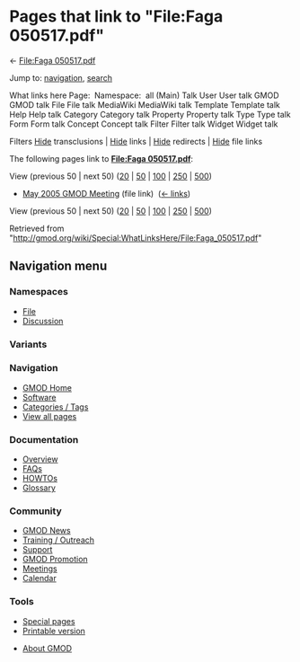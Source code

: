 <div id="mw-page-base" class="noprint">

</div>

<div id="mw-head-base" class="noprint">

</div>

<div id="content" class="mw-body" role="main">

<span id="top"></span>

<div id="mw-js-message" style="display:none;">

</div>



# <span dir="auto">Pages that link to "File:Faga 050517.pdf"</span>

<div id="bodyContent">

<div id="contentSub">

← [File:Faga
050517.pdf](/wiki/File:Faga_050517.pdf "File:Faga 050517.pdf")

</div>

<div id="jump-to-nav" class="mw-jump">

Jump to: [navigation](#mw-navigation), [search](#p-search)

</div>

<div id="mw-content-text">

What links here Page:  Namespace:  all (Main) Talk User User talk GMOD
GMOD talk File File talk MediaWiki MediaWiki talk Template Template talk
Help Help talk Category Category talk Property Property talk Type Type
talk Form Form talk Concept Concept talk Filter Filter talk Widget
Widget talk

Filters
[Hide](/mediawiki/index.php?title=Special:WhatLinksHere/File:Faga_050517.pdf&hidetrans=1 "Special:WhatLinksHere/File:Faga 050517.pdf")
transclusions \|
[Hide](/mediawiki/index.php?title=Special:WhatLinksHere/File:Faga_050517.pdf&hidelinks=1 "Special:WhatLinksHere/File:Faga 050517.pdf")
links \|
[Hide](/mediawiki/index.php?title=Special:WhatLinksHere/File:Faga_050517.pdf&hideredirs=1 "Special:WhatLinksHere/File:Faga 050517.pdf")
redirects \|
[Hide](/mediawiki/index.php?title=Special:WhatLinksHere/File:Faga_050517.pdf&hideimages=1 "Special:WhatLinksHere/File:Faga 050517.pdf")
file links

The following pages link to **[File:Faga
050517.pdf](/wiki/File:Faga_050517.pdf "File:Faga 050517.pdf")**:

View (previous 50 \| next 50)
([20](/mediawiki/index.php?title=Special:WhatLinksHere/File:Faga_050517.pdf&limit=20 "Special:WhatLinksHere/File:Faga 050517.pdf")
\|
[50](/mediawiki/index.php?title=Special:WhatLinksHere/File:Faga_050517.pdf&limit=50 "Special:WhatLinksHere/File:Faga 050517.pdf")
\|
[100](/mediawiki/index.php?title=Special:WhatLinksHere/File:Faga_050517.pdf&limit=100 "Special:WhatLinksHere/File:Faga 050517.pdf")
\|
[250](/mediawiki/index.php?title=Special:WhatLinksHere/File:Faga_050517.pdf&limit=250 "Special:WhatLinksHere/File:Faga 050517.pdf")
\|
[500](/mediawiki/index.php?title=Special:WhatLinksHere/File:Faga_050517.pdf&limit=500 "Special:WhatLinksHere/File:Faga 050517.pdf"))

- [May 2005 GMOD
  Meeting](/wiki/May_2005_GMOD_Meeting "May 2005 GMOD Meeting") (file
  link) ‎ <span class="mw-whatlinkshere-tools">([←
  links](/mediawiki/index.php?title=Special:WhatLinksHere&target=May+2005+GMOD+Meeting "Special:WhatLinksHere"))</span>

View (previous 50 \| next 50)
([20](/mediawiki/index.php?title=Special:WhatLinksHere/File:Faga_050517.pdf&limit=20 "Special:WhatLinksHere/File:Faga 050517.pdf")
\|
[50](/mediawiki/index.php?title=Special:WhatLinksHere/File:Faga_050517.pdf&limit=50 "Special:WhatLinksHere/File:Faga 050517.pdf")
\|
[100](/mediawiki/index.php?title=Special:WhatLinksHere/File:Faga_050517.pdf&limit=100 "Special:WhatLinksHere/File:Faga 050517.pdf")
\|
[250](/mediawiki/index.php?title=Special:WhatLinksHere/File:Faga_050517.pdf&limit=250 "Special:WhatLinksHere/File:Faga 050517.pdf")
\|
[500](/mediawiki/index.php?title=Special:WhatLinksHere/File:Faga_050517.pdf&limit=500 "Special:WhatLinksHere/File:Faga 050517.pdf"))

</div>

<div class="printfooter">

Retrieved from
"<http://gmod.org/wiki/Special:WhatLinksHere/File:Faga_050517.pdf>"

</div>

<div id="catlinks" class="catlinks catlinks-allhidden">

</div>

<div class="visualClear">

</div>

</div>

</div>

<div id="mw-navigation">

## Navigation menu

<div id="mw-head">



<div id="left-navigation">

<div id="p-namespaces" class="vectorTabs" role="navigation"
aria-labelledby="p-namespaces-label">

### Namespaces

- <span id="ca-nstab-image"><a href="/wiki/File:Faga_050517.pdf" accesskey="c"
  title="View the file page [c]">File</a></span>
- <span id="ca-talk"><a
  href="/mediawiki/index.php?title=File_talk:Faga_050517.pdf&amp;action=edit&amp;redlink=1"
  accesskey="t"
  title="Discussion about the content page [t]">Discussion</a></span>

</div>

<div id="p-variants" class="vectorMenu emptyPortlet" role="navigation"
aria-labelledby="p-variants-label">

### 

### Variants[](#)

<div class="menu">

</div>

</div>

</div>





</div>

</div>

</div>

<div id="mw-panel">

<div id="p-logo" role="banner">

<a href="/wiki/Main_Page"
style="background-image: url(http://gmod.org/images/GMOD-cogs.png);"
title="Visit the main page"></a>

</div>

<div id="p-Navigation" class="portal" role="navigation"
aria-labelledby="p-Navigation-label">

### Navigation

<div class="body">

- <span id="n-GMOD-Home">[GMOD Home](/wiki/Main_Page)</span>
- <span id="n-Software">[Software](/wiki/GMOD_Components)</span>
- <span id="n-Categories-.2F-Tags">[Categories /
  Tags](/wiki/Categories)</span>
- <span id="n-View-all-pages">[View all
  pages](/wiki/Special:AllPages)</span>

</div>

</div>

<div id="p-Documentation" class="portal" role="navigation"
aria-labelledby="p-Documentation-label">

### Documentation

<div class="body">

- <span id="n-Overview">[Overview](/wiki/Overview)</span>
- <span id="n-FAQs">[FAQs](/wiki/Category:FAQ)</span>
- <span id="n-HOWTOs">[HOWTOs](/wiki/Category:HOWTO)</span>
- <span id="n-Glossary">[Glossary](/wiki/Glossary)</span>

</div>

</div>

<div id="p-Community" class="portal" role="navigation"
aria-labelledby="p-Community-label">

### Community

<div class="body">

- <span id="n-GMOD-News">[GMOD News](/wiki/GMOD_News)</span>
- <span id="n-Training-.2F-Outreach">[Training /
  Outreach](/wiki/Training_and_Outreach)</span>
- <span id="n-Support">[Support](/wiki/Support)</span>
- <span id="n-GMOD-Promotion">[GMOD
  Promotion](/wiki/GMOD_Promotion)</span>
- <span id="n-Meetings">[Meetings](/wiki/Meetings)</span>
- <span id="n-Calendar">[Calendar](/wiki/Calendar)</span>

</div>

</div>

<div id="p-tb" class="portal" role="navigation"
aria-labelledby="p-tb-label">

### Tools

<div class="body">

- <span id="t-specialpages"><a href="/wiki/Special:SpecialPages" accesskey="q"
  title="A list of all special pages [q]">Special pages</a></span>
- <span id="t-print"><a
  href="/mediawiki/index.php?title=Special:WhatLinksHere/File:Faga_050517.pdf&amp;printable=yes"
  rel="alternate" accesskey="p"
  title="Printable version of this page [p]">Printable version</a></span>

</div>

</div>

</div>

</div>

<div id="footer" role="contentinfo">

- <span id="footer-places-about">[About
  GMOD](/wiki/GMOD:About "GMOD:About")</span>

<!-- -->






</div>
